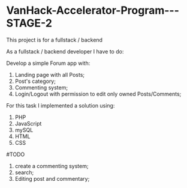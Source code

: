 # VanHack-Accelerator-Program---STAGE-2
This project is for a fullstack / backend

As a fullstack / backend developer I have to do:

Develop a simple Forum app with:

  1. Landing page with all Posts;
  2. Post's category;
  3. Commenting system;
  4. Login/Logout with permission to edit only owned Posts/Comments;

For this task I implemented a solution using:

  1. PHP
  2. JavaScript
  3. mySQL
  4. HTML
  5. CSS
  
#TODO

1. create a commenting system;
2. search;
3. Editing post and commentary;